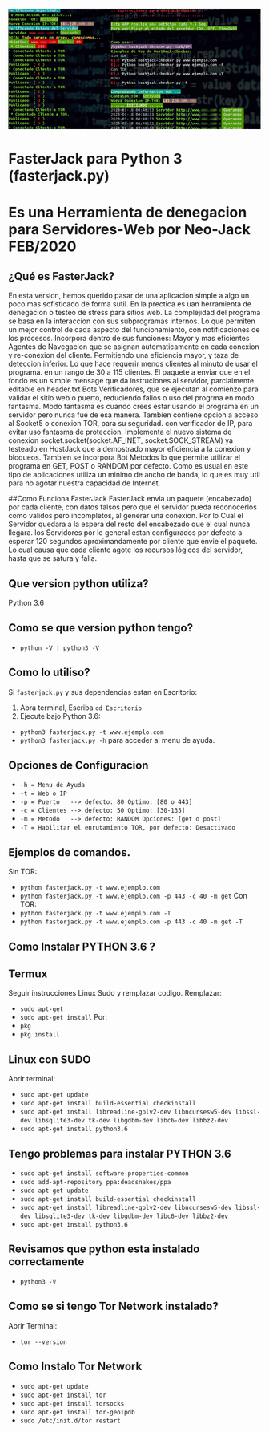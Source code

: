 ![alt text](https://raw.githubusercontent.com/neo-jack-official/FastJack/master/img/vista01.png)
# FasterJack para Python 3 (fasterjack.py)
# Es una Herramienta de denegacion para Servidores-Web por Neo-Jack FEB/2020

## ¿Qué es FasterJack?
En esta version, hemos querido pasar de una aplicacion simple a algo un poco mas sofisticado de forma sutil.
En la prectica es uan herramienta de denegacion o testeo de stress para sitios web.
La complejidad del programa se basa en la interaccion con sus subprogramas internos.
Lo que permiten un mejor control de cada aspecto del funcionamiento, con notificaciones de los procesos.
Incorpora dentro de sus funciones:
Mayor y mas eficientes Agentes de Navegacion que se asignan automaticamente en cada conexion y re-conexion del cliente.
Permitiendo una eficiencia mayor, y taza de deteccion inferior. Lo que hace requerir menos clientes al minuto de usar el programa.
en un rango de 30 a 115 clientes.
El paquete a enviar que en el fondo es un simple mensage que da instruciones al servidor, parcialmente editable en header.txt 
Bots Verificadores, que se ejecutan al comienzo para validar el sitio web o puerto, reduciendo fallos o uso del progrma en modo fantasma. Modo fantasma es cuando crees estar usando el programa en un servidor pero nunca fue de esa manera.
Tambien contiene opcion a acceso al Socket5 o conexion TOR, para su seguridad. con verificador de IP, para evitar uso fantasma de proteccion.
Implementa el nuevo sistema de conexion socket.socket(socket.AF_INET, socket.SOCK_STREAM) ya testeado en HostJack que a demostrado mayor eficiencia a la conexion y bloqueos.
Tambien se incorpora Bot Metodos lo que permite utilizar el programa en GET, POST o RANDOM por defecto.
Como es usual en este tipo de aplicaciones utiliza un minimo de ancho de banda, lo que es muy util para no agotar nuestra capacidad de Internet.

##Como Funciona FasterJack
FasterJack envia un paquete (encabezado) por cada cliente, con datos falsos pero que el servidor pueda reconocerlos como validos pero incompletos, al generar una conexion.
Por lo Cual el Servidor quedara a la espera del resto del encabezado que el cual nunca llegara.
los Servidores por lo general estan configurados por defecto a esperar 120 segundos aproximandamente por cliente que envie el paquete.
Lo cual causa que cada cliente agote los recursos lógicos del servidor, hasta que se satura y falla.

## Que version python utiliza?
Python 3.6

## Como se que version python tengo?
* `python -V | python3 -V`


## Como lo utiliso?

Si `fasterjack.py` y sus dependencias estan en Escritorio:
1) Abra terminal, Escriba `cd Escritorio`
2) Ejecute bajo Python 3.6:
* `python3 fasterjack.py -t www.ejemplo.com` 
* `python3 fasterjack.py -h` para acceder al menu de ayuda.

## Opciones de Configuracion

* `-h = Menu de Ayuda`
* `-t = Web o IP`
* `-p = Puerto   --> defecto: 80 Optimo: [80 o 443]`
* `-c = Clientes --> defecto: 50 Optimo: [30-135]`
* `-m = Metodo   --> defecto: RANDOM Opciones: [get o post]`
* `-T = Habilitar el enrutamiento TOR, por defecto: Desactivado`


## Ejemplos de comandos.

  Sin TOR:
* `python fasterjack.py -t www.ejemplo.com`
* `python fasterjack.py -t www.ejemplo.com -p 443 -c 40 -m get`
  Con TOR:
* `python fasterjack.py -t www.ejemplo.com -T`
* `python fasterjack.py -t www.ejemplo.com -p 443 -c 40 -m get -T`

## Como Instalar PYTHON 3.6 ?
## Termux
Seguir instrucciones Linux Sudo y remplazar codigo.
Remplazar: 
* `sudo apt-get`
* `sudo apt-get install`
Por:
* `pkg`
* `pkg install`

## Linux con SUDO

Abrir terminal:
* `sudo apt-get update`
* `sudo apt-get install build-essential checkinstall`
* `sudo apt-get install libreadline-gplv2-dev libncursesw5-dev libssl-dev libsqlite3-dev tk-dev libgdbm-dev libc6-dev libbz2-dev`
* `sudo apt-get install python3.6`

## Tengo problemas para instalar PYTHON 3.6
* `sudo apt-get install software-properties-common`
* `sudo add-apt-repository ppa:deadsnakes/ppa`
* `sudo apt-get update`
* `sudo apt-get install build-essential checkinstall`
* `sudo apt-get install libreadline-gplv2-dev libncursesw5-dev libssl-dev libsqlite3-dev tk-dev libgdbm-dev libc6-dev libbz2-dev`
* `sudo apt-get install python3.6`

## Revisamos que python esta instalado correctamente
* `python3 -V`

## Como se si tengo Tor Network instalado?
Abrir Terminal:
* `tor --version`

## Como Instalo Tor Network
* `sudo apt-get update`
* `sudo apt-get install tor`
* `sudo apt-get install torsocks`
* `sudo apt-get install tor-geoipdb`
* `sudo /etc/init.d/tor restart`

